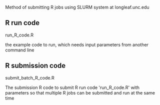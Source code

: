 Method of submitting R jobs using SLURM system at longleaf.unc.edu


## R run code
run_R_code.R

the example code to run, which needs input parameters from another command line


## R submission code
submit_batch_R_code.R

The submission R code to submit R run code 'run_R_code.R' with parameters so that multiple R jobs can be submitted and run at the same time

